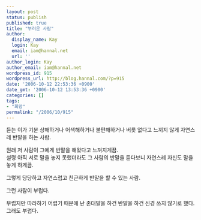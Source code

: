 ```yaml
---
layout: post
status: publish
published: true
title: "부러운 사람"
author:
  display_name: Kay
  login: Kay
  email: iam@hannal.net
  url: ''
author_login: Kay
author_email: iam@hannal.net
wordpress_id: 915
wordpress_url: http://blog.hannal.com/?p=915
date: '2006-10-12 22:53:36 +0900'
date_gmt: '2006-10-12 13:53:36 +0900'
categories: []
tags:
- "희망"
permalink: "/2006/10/915"
---
```

<p>듣는 이가 기분 상해하거나 어색해하거나 불편해하거나 버릇 없다고 느끼지 않게 자연스레 반말을 하는 사람.</p>
<p>원래 저 사람이 그에게 반말을 해왔다고 느껴지게끔.<br />
설령 아직 서로 말을 놓지 못했더라도 그 사람의 반말을 듣다보니 자연스레 자신도 말을 놓게 하게끔.</p>
<p>그렇게 당당하고 자연스럽고 친근하게 반말을 할 수 있는 사람.</p>
<p>그런 사람이 부럽다.</p>
<p>부럽지만 따라하기 어렵기 때문에 난 존대말을 하건 반말을 하건 신경 쓰지 않기로 했다. 그래도 부럽다.</p>
